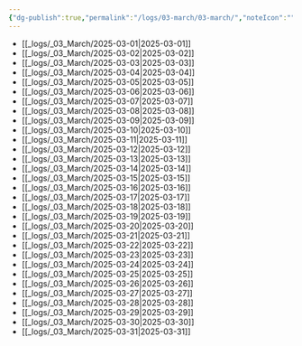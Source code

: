 ```yaml
---
{"dg-publish":true,"permalink":"/logs/03-march/03-march/","noteIcon":""}
---
```



- [[_logs/_03_March/2025-03-01\|2025-03-01]]
- [[_logs/_03_March/2025-03-02\|2025-03-02]]
- [[_logs/_03_March/2025-03-03\|2025-03-03]]
- [[_logs/_03_March/2025-03-04\|2025-03-04]]
- [[_logs/_03_March/2025-03-05\|2025-03-05]]
- [[_logs/_03_March/2025-03-06\|2025-03-06]]
- [[_logs/_03_March/2025-03-07\|2025-03-07]]
- [[_logs/_03_March/2025-03-08\|2025-03-08]]
- [[_logs/_03_March/2025-03-09\|2025-03-09]]
- [[_logs/_03_March/2025-03-10\|2025-03-10]]
- [[_logs/_03_March/2025-03-11\|2025-03-11]]
- [[_logs/_03_March/2025-03-12\|2025-03-12]]
- [[_logs/_03_March/2025-03-13\|2025-03-13]]
- [[_logs/_03_March/2025-03-14\|2025-03-14]]
- [[_logs/_03_March/2025-03-15\|2025-03-15]]
- [[_logs/_03_March/2025-03-16\|2025-03-16]]
- [[_logs/_03_March/2025-03-17\|2025-03-17]]
- [[_logs/_03_March/2025-03-18\|2025-03-18]]
- [[_logs/_03_March/2025-03-19\|2025-03-19]]
- [[_logs/_03_March/2025-03-20\|2025-03-20]]
- [[_logs/_03_March/2025-03-21\|2025-03-21]]
- [[_logs/_03_March/2025-03-22\|2025-03-22]]
- [[_logs/_03_March/2025-03-23\|2025-03-23]]
- [[_logs/_03_March/2025-03-24\|2025-03-24]]
- [[_logs/_03_March/2025-03-25\|2025-03-25]]
- [[_logs/_03_March/2025-03-26\|2025-03-26]]
- [[_logs/_03_March/2025-03-27\|2025-03-27]]
- [[_logs/_03_March/2025-03-28\|2025-03-28]]
- [[_logs/_03_March/2025-03-29\|2025-03-29]]
- [[_logs/_03_March/2025-03-30\|2025-03-30]]
- [[_logs/_03_March/2025-03-31\|2025-03-31]]



